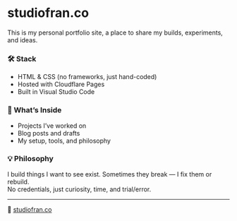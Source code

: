 # studiofran.co

This is my personal portfolio site, a place to share my builds, experiments, and ideas.

### 🛠 Stack
- HTML & CSS (no frameworks, just hand-coded)
- Hosted with Cloudflare Pages
- Built in Visual Studio Code

### 🧠 What’s Inside
- Projects I’ve worked on
- Blog posts and drafts
- My setup, tools, and philosophy

### 💡 Philosophy
I build things I want to see exist. Sometimes they break — I fix them or rebuild.  
No credentials, just curiosity, time, and trial/error.

---

🔗 [studiofran.co](https://studiofran.co)
